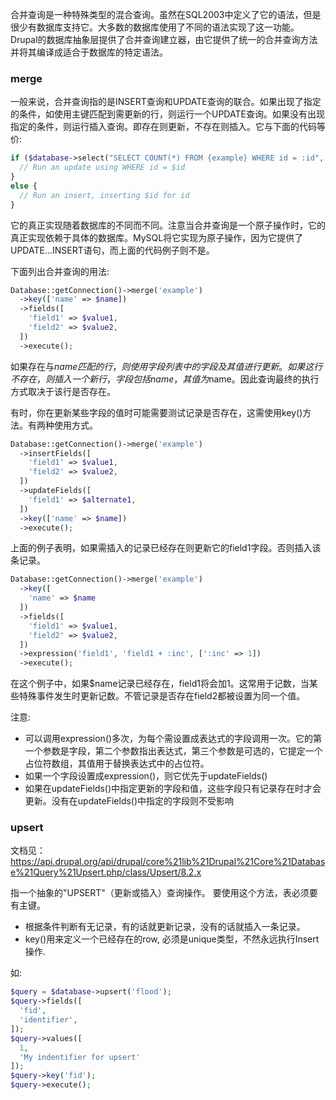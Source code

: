 合并查询是一种特殊类型的混合查询。虽然在SQL2003中定义了它的语法，但是很少有数据库支持它。大多数的数据库使用了不同的语法实现了这一功能。Drupal的数据库抽象层提供了合并查询建立器，由它提供了统一的合并查询方法并将其编译成适合于数据库的特定语法。

### merge
一般来说，合并查询指的是INSERT查询和UPDATE查询的联合。如果出现了指定的条件，如使用主键匹配到需更新的行，则运行一个UPDATE查询。如果没有出现指定的条件，则运行插入查询。即存在则更新，不存在则插入。它与下面的代码等价:

```php
if ($database->select("SELECT COUNT(*) FROM {example} WHERE id = :id", array(':id' => $id))->fetchField()) {
  // Run an update using WHERE id = $id
}
else {
  // Run an insert, inserting $id for id
}
```

它的真正实现随着数据库的不同而不同。注意当合并查询是一个原子操作时，它的真正实现依赖于具体的数据库。MySQL将它实现为原子操作，因为它提供了UPDATE...INSERT语句，而上面的代码例子则不是。

下面列出合并查询的用法:

```php
Database::getConnection()->merge('example')
  ->key(['name' => $name])
  ->fields([
    'field1' => $value1,
    'field2' => $value2,
  ])
  ->execute();
```  

如果存在与$name匹配的行，则使用字段列表中的字段及其值进行更新。如果这行不存在，则插入一个新行，字段包括name，其值为$name。因此查询最终的执行方式取决于该行是否存在。

有时，你在更新某些字段的值时可能需要测试记录是否存在，这需使用key()方法。有两种使用方式。

```php
Database::getConnection()->merge('example')
  ->insertFields([
    'field1' => $value1,
    'field2' => $value2,
  ])
  ->updateFields([
    'field1' => $alternate1,
  ])
  ->key(['name' => $name])
  ->execute();
```
上面的例子表明，如果需插入的记录已经存在则更新它的field1字段。否则插入该条记录。

```php
Database::getConnection()->merge('example')
  ->key([
    'name' => $name
  ])
  ->fields([
    'field1' => $value1,
    'field2' => $value2,
  ])
  ->expression('field1', 'field1 + :inc', [':inc' => 1])
  ->execute();
```
在这个例子中，如果$name记录已经存在，field1将会加1。这常用于记数，当某些特殊事件发生时更新记数。不管记录是否存在field2都被设置为同一个值。

注意: 
* 可以调用expression()多次，为每个需设置成表达式的字段调用一次。它的第一个参数是字段，第二个参数指出表达式，第三个参数是可选的，它提定一个占位符数组，其值用于替换表达式中的占位符。
* 如果一个字段设置成expression()，则它优先于updateFields()
* 如果在updateFields()中指定更新的字段和值，这些字段只有记录存在时才会更新。没有在updateFields()中指定的字段则不受影响
 
### upsert
文档见：https://api.drupal.org/api/drupal/core%21lib%21Drupal%21Core%21Database%21Query%21Upsert.php/class/Upsert/8.2.x

指一个抽象的"UPSERT"（更新或插入）查询操作。
要使用这个方法，表必须要有主键。

* 根据条件判断有无记录，有的话就更新记录，没有的话就插入一条记录。
* key()用来定义一个已经存在的row, 必须是unique类型，不然永远执行Insert操作.

如:
```php
$query = $database->upsert('flood');
$query->fields([
  'fid',
  'identifier',
]);
$query->values([
  1,
  'My indentifier for upsert'
]);
$query->key('fid');
$query->execute();
```
